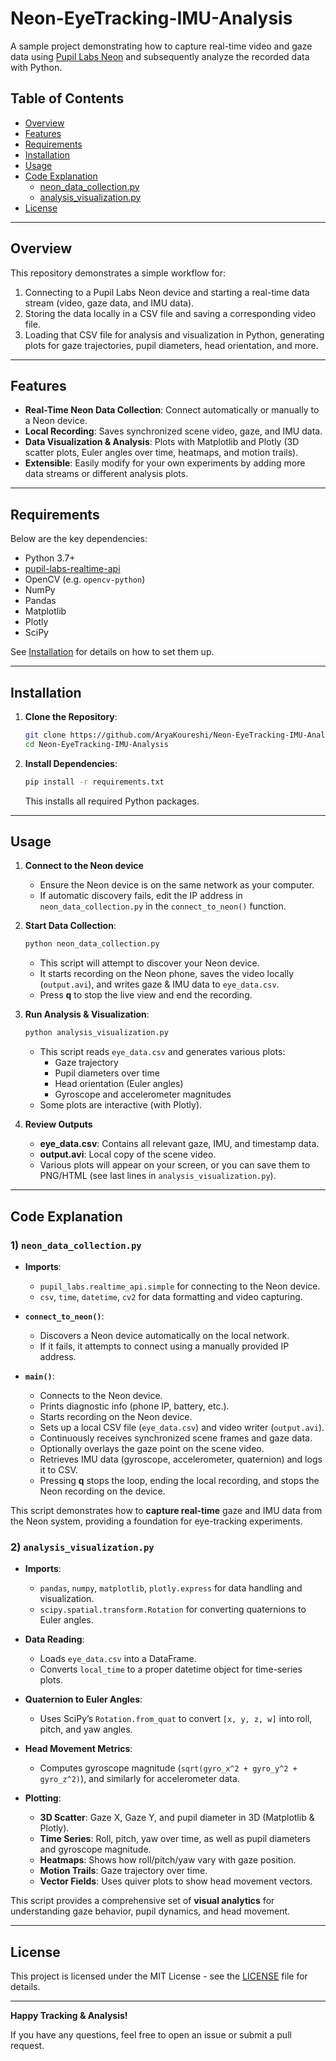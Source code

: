 # Neon-EyeTracking-IMU-Analysis

A sample project demonstrating how to capture real-time video and gaze data using [Pupil Labs Neon](https://docs.pupil-labs.com/neon/) and subsequently analyze the recorded data with Python.

## Table of Contents
- [Overview](#overview)
- [Features](#features)
- [Requirements](#requirements)
- [Installation](#installation)
- [Usage](#usage)
- [Code Explanation](#code-explanation)
  - [neon_data_collection.py](#1-neon_data_collectionpy)
  - [analysis_visualization.py](#2-analysis_visualizationpy)
- [License](#license)

---

## Overview

This repository demonstrates a simple workflow for:
1. Connecting to a Pupil Labs Neon device and starting a real-time data stream (video, gaze data, and IMU data).
2. Storing the data locally in a CSV file and saving a corresponding video file.
3. Loading that CSV file for analysis and visualization in Python, generating plots for gaze trajectories, pupil diameters, head orientation, and more.

---

## Features

- **Real-Time Neon Data Collection**: Connect automatically or manually to a Neon device.  
- **Local Recording**: Saves synchronized scene video, gaze, and IMU data.  
- **Data Visualization & Analysis**: Plots with Matplotlib and Plotly (3D scatter plots, Euler angles over time, heatmaps, and motion trails).  
- **Extensible**: Easily modify for your own experiments by adding more data streams or different analysis plots.

---

## Requirements

Below are the key dependencies:

- Python 3.7+  
- [pupil-labs-realtime-api](https://pypi.org/project/pupil-labs-realtime-api/)  
- OpenCV (e.g. `opencv-python`)  
- NumPy  
- Pandas  
- Matplotlib  
- Plotly  
- SciPy  

See [Installation](#installation) for details on how to set them up.

---

## Installation

1. **Clone the Repository**:
   ```bash
   git clone https://github.com/AryaKoureshi/Neon-EyeTracking-IMU-Analysis.git
   cd Neon-EyeTracking-IMU-Analysis
   ```

2. **Install Dependencies**:
   ```bash
   pip install -r requirements.txt
   ```
   This installs all required Python packages.

---

## Usage

1. **Connect to the Neon device**  
   - Ensure the Neon device is on the same network as your computer.  
   - If automatic discovery fails, edit the IP address in `neon_data_collection.py` in the `connect_to_neon()` function.

2. **Start Data Collection**:
   ```bash
   python neon_data_collection.py
   ```
   - This script will attempt to discover your Neon device.  
   - It starts recording on the Neon phone, saves the video locally (`output.avi`), and writes gaze & IMU data to `eye_data.csv`.
   - Press **q** to stop the live view and end the recording.

3. **Run Analysis & Visualization**:
   ```bash
   python analysis_visualization.py
   ```
   - This script reads `eye_data.csv` and generates various plots:  
     - Gaze trajectory  
     - Pupil diameters over time  
     - Head orientation (Euler angles)  
     - Gyroscope and accelerometer magnitudes  
   - Some plots are interactive (with Plotly).

4. **Review Outputs**  
   - **eye_data.csv**: Contains all relevant gaze, IMU, and timestamp data.  
   - **output.avi**: Local copy of the scene video.  
   - Various plots will appear on your screen, or you can save them to PNG/HTML (see last lines in `analysis_visualization.py`).

---

## Code Explanation

### 1) `neon_data_collection.py`

- **Imports**:  
  - `pupil_labs.realtime_api.simple` for connecting to the Neon device.  
  - `csv`, `time`, `datetime`, `cv2` for data formatting and video capturing.  

- **`connect_to_neon()`**:  
  - Discovers a Neon device automatically on the local network.  
  - If it fails, it attempts to connect using a manually provided IP address.

- **`main()`**:  
  - Connects to the Neon device.  
  - Prints diagnostic info (phone IP, battery, etc.).  
  - Starts recording on the Neon device.  
  - Sets up a local CSV file (`eye_data.csv`) and video writer (`output.avi`).  
  - Continuously receives synchronized scene frames and gaze data.  
  - Optionally overlays the gaze point on the scene video.  
  - Retrieves IMU data (gyroscope, accelerometer, quaternion) and logs it to CSV.  
  - Pressing **q** stops the loop, ending the local recording, and stops the Neon recording on the device.

This script demonstrates how to **capture real-time** gaze and IMU data from the Neon system, providing a foundation for eye-tracking experiments.

### 2) `analysis_visualization.py`

- **Imports**:  
  - `pandas`, `numpy`, `matplotlib`, `plotly.express` for data handling and visualization.  
  - `scipy.spatial.transform.Rotation` for converting quaternions to Euler angles.

- **Data Reading**:
  - Loads `eye_data.csv` into a DataFrame.  
  - Converts `local_time` to a proper datetime object for time-series plots.

- **Quaternion to Euler Angles**:  
  - Uses SciPy’s `Rotation.from_quat` to convert `[x, y, z, w]` into roll, pitch, and yaw angles.

- **Head Movement Metrics**:
  - Computes gyroscope magnitude (`sqrt(gyro_x^2 + gyro_y^2 + gyro_z^2)`), and similarly for accelerometer data.

- **Plotting**:
  - **3D Scatter**: Gaze X, Gaze Y, and pupil diameter in 3D (Matplotlib & Plotly).  
  - **Time Series**: Roll, pitch, yaw over time, as well as pupil diameters and gyroscope magnitude.  
  - **Heatmaps**: Shows how roll/pitch/yaw vary with gaze position.  
  - **Motion Trails**: Gaze trajectory over time.  
  - **Vector Fields**: Uses quiver plots to show head movement vectors.

This script provides a comprehensive set of **visual analytics** for understanding gaze behavior, pupil dynamics, and head movement.

---

## License

This project is licensed under the MIT License - see the [LICENSE](LICENSE) file for details.

---

**Happy Tracking & Analysis!**

If you have any questions, feel free to open an issue or submit a pull request.

